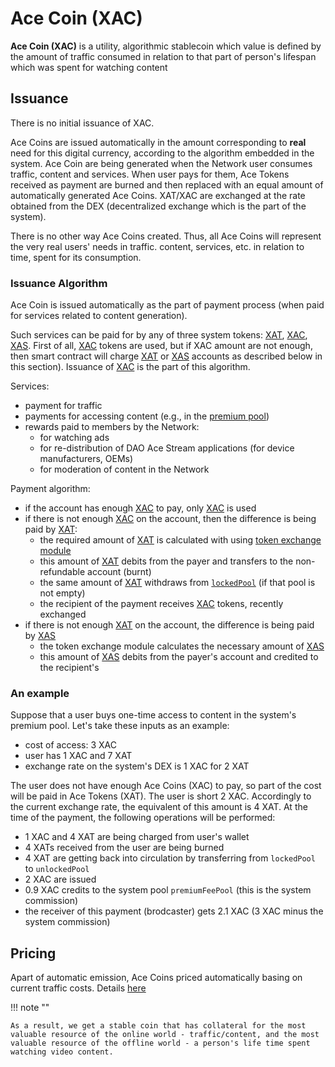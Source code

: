 # Ace Coin (XAC)

**Ace Coin (XAC)** is a utility, algorithmic stablecoin which value is defined by the amount of traffic consumed in relation to that part of person's lifespan which was spent for watching content


## Issuance

There is no initial issuance of XAC.

Ace Coins are issued automatically in the amount corresponding to **real** need for this digital currency, according to the algorithm embedded in the system. Ace Coin are being generated when the Network user consumes traffic, content and services. When user pays for them, Ace Tokens received as payment are burned and then replaced with an equal amount of automatically generated Ace Coins. XAT/XAC are exchanged at the rate obtained from the DEX (decentralized exchange which is the part of the system).

There is no other way Ace Coins created. Thus, all Ace Coins will represent the very real users' needs in traffic. content, services, etc. in relation to time, spent for its consumption.


### Issuance Algorithm

Ace Coin is issued automatically as the part of payment process (when paid for services related to content generation).

Such services can be paid for by any of three system tokens: [XAT][6], [XAC][5], [XAS][7]. First of all, [XAC][5] tokens are used, but if XAC amount are not enough, then smart contract will charge
[XAT][6] or [XAS][7] accounts as described below in this section). Issuance of [XAC][5] is the part of this algorithm.


Services:

- payment for traffic
- payments for accessing content (e.g., in the [premium pool][2])
- rewards paid to members by the Network:
    - for watching ads
    - for re-distribution of DAO Ace Stream applications (for device manufacturers, OEMs)
    - for moderation of content in the Network

Payment algorithm:

- if the account has enough [XAC][5] to pay, only [XAC][5] is used
- if there is not enough [XAC][5] on the account, then the difference is being paid by [XAT][6]:
    - the required amount of [XAT][6] is calculated with using [token exchange module][3]
    - this amount of [XAT][6] debits from the payer and transfers to the non-refundable account (burnt)
    - the same amount of [XAT][6] withdraws from [`lockedPool`][4] (if that pool is not empty)
    - the recipient of the payment receives [XAC][5] tokens, recently exchanged
- if there is not enough [XAT][6] on the account, the difference is being paid by [XAS][7]
    - the token exchange module calculates the necessary amount of [XAS][7]
    - this amount of [XAS][7] debits from the payer's account and credited to the recipient's


### An example

Suppose that a user buys one-time access to content in the system's premium pool.
Let's take these inputs as an example:

- cost of access: 3 XAC
- user has 1 XAC and 7 XAT
- exchange rate on the system's DEX is 1 XAC for 2 XAT

The user does not have enough Ace Coins (XAC) to pay, so part of the cost will be paid in Ace Tokens (XAT).
The user is short 2 XAC. Accordingly to the current exchange rate, the equivalent of this amount is 4 XAT.
At the time of the payment, the following operations will be performed:

- 1 XAC and 4 XAT are being charged from user's wallet
- 4 XATs received from the user are being burned
- 4 XAT are getting back into circulation by transferring from `lockedPool` to `unlockedPool`
- 2 XAC are issued
- 0.9 XAC credits to the system pool `premiumFeePool` (this is the system commission)
- the receiver of this payment (brodcaster) gets 2.1 XAC (3 XAC minus the system commission)


## Pricing

Apart of automatic emission, Ace Coins priced automatically basing on current traffic costs. Details [here][8]

!!! note ""

    As a result, we get a stable coin that has collateral for the most valuable resource of the online world - traffic/content, and the most valuable resource of the offline world - a person's life time spent watching video content.



[1]: ../glossary/system-smart-contracts.md
[2]: ../services/premium-pool.md
[3]: exchange.md
[4]: ../glossary/system-pools.md#lockedpool
[5]: ../system-tokens/ace-coin.md
[6]: ../system-tokens/ace-token.md
[7]: ../system-tokens/ace-asset.md
[8]: ../traffic-payments/traffic-price.md
